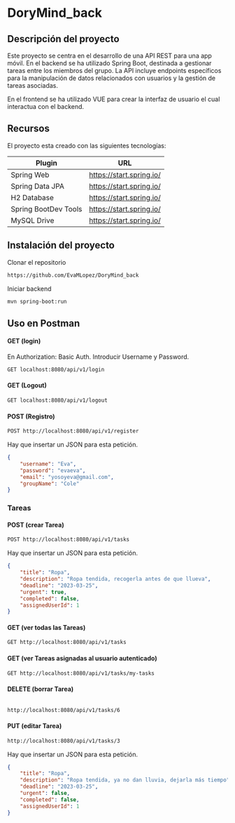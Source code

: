 # DoryMind_back

## Descripción del proyecto

Este proyecto se centra en el desarrollo de una API REST para una app móvil. En el backend se ha utilizado Spring Boot, destinada a gestionar tareas entre los miembros del grupo.
La API incluye endpoints específicos para la manipulación de datos relacionados con usuarios y la gestión de tareas asociadas.

En el frontend se ha utilizado VUE para crear la interfaz de usuario el cual interactua con el backend.

## Recursos

El proyecto esta creado con las siguientes tecnologías:

| Plugin               | URL                       |
| -------------------- | ------------------------- |
| Spring Web           | https://start.spring.io/  |
| Spring Data JPA      | https://start.spring.io/  |
| H2 Database          | https://start.spring.io/  |
| Spring BootDev Tools | https://start.spring.io/  |
| MySQL Drive          | https://start.spring.io/  |


## Instalación del proyecto

Clonar el repositorio

```sh
https://github.com/EvaMLopez/DoryMind_back
```

Iniciar backend

```sh
mvn spring-boot:run
```

## Uso en Postman

#### GET (login)

En Authorization: Basic Auth. Introducir Username y Password.

```sh
GET localhost:8080/api/v1/login
```

#### GET (Logout)

```sh
GET localhost:8080/api/v1/logout
```

#### POST (Registro)
```sh
POST http://localhost:8080/api/v1/register 
```

Hay que insertar un JSON para esta petición.

```json
{
    "username": "Eva",
    "password": "evaeva",
    "email": "yosoyeva@gmail.com",
    "groupName": "Cole"
}

```

### Tareas

#### POST (crear Tarea)

```sh
POST http://localhost:8080/api/v1/tasks
```

Hay que insertar un JSON para esta petición.

```json
{
    "title": "Ropa",
    "description": "Ropa tendida, recogerla antes de que llueva",
    "deadline": "2023-03-25",
    "urgent": true,
    "completed": false,
    "assignedUserId": 1 
}
```

#### GET (ver todas las Tareas)

```sh
GET http://localhost:8080/api/v1/tasks
```
#### GET (ver Tareas asignadas al usuario autenticado)

```sh
GET http://localhost:8080/api/v1/tasks/my-tasks
```

#### DELETE (borrar Tarea)

```sh

http://localhost:8080/api/v1/tasks/6
```
#### PUT (editar Tarea)

```sh
http://localhost:8080/api/v1/tasks/3
```
Hay que insertar un JSON para esta petición.

```json
{
    "title": "Ropa",
    "description": "Ropa tendida, ya no dan lluvia, dejarla más tiempo",
    "deadline": "2023-03-25",
    "urgent": false,
    "completed": false,
    "assignedUserId": 1 
}
```
